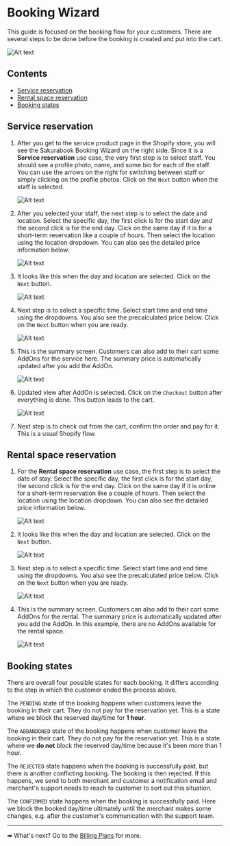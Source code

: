 # Booking Wizard

This guide is focused on the booking flow for your customers. There are several steps to be done before the booking is created and put into the cart.

![Alt text](../img/Screenshot%202022-09-01%20at%2011.28.15.png?raw=true "Sakurabook Wizard in Store")

## Contents

- [Service reservation](#service-reservation)
- [Rental space reservation](#rental-space-reservation)
- [Booking states](#booking-states)

## Service reservation

1. After you get to the service product page in the Shopify store, you will see the Sakurabook Booking Wizard on the right side. Since it is a **Service reservation** use case, the very first step is to select staff. You should see a profile photo, name, and some bio for each of the staff. You can use the arrows on the right for switching between staff or simply clicking on the profile photos. Click on the `Next` button when the staff is selected.

   ![Alt text](../img/Screenshot%202022-09-01%20at%2011.07.16.png?raw=true "Sakurabook Wizard Staff Selection")

2. After you selected your staff, the next step is to select the date and location. Select the specific day, the first click is for the start day and the second click is for the end day. Click on the same day if it is for a short-term reservation like a couple of hours. Then select the location using the location dropdown. You can also see the detailed price information below.

   ![Alt text](../img/Screenshot%202022-09-01%20at%2011.07.44.png?raw=true "Sakurabook Wizard Location and Date Selection")

3. It looks like this when the day and location are selected. Click on the `Next` button.

   ![Alt text](../img/Screenshot%202022-09-01%20at%2011.08.04.png?raw=true "Sakurabook Wizard Location and Date Selected")

4. Next step is to select a specific time. Select start time and end time using the dropdowns. You also see the precalculated price below. Click on the `Next` button when you are ready.

   ![Alt text](../img/Screenshot%202022-09-01%20at%2011.08.24.png?raw=true "Sakurabook Wizard Time Selection")

5. This is the summary screen. Customers can also add to their cart some AddOns for the service here. The summary price is automatically updated after you add the AddOn.

   ![Alt text](../img/Screenshot%202022-09-01%20at%2011.08.42.png?raw=true "Sakurabook Wizard Summary")

6. Updated view after AddOn is selected. Click on the `Checkout` button after everything is done. This button leads to the cart.

   ![Alt text](../img/Screenshot%202022-09-01%20at%2011.08.48.png?raw=true "Sakurabook Wizard Summary With AddOn")

7. Next step is to check out from the cart, confirm the order and pay for it. This is a usual Shopify flow.

## Rental space reservation

1. For the **Rental space reservation** use case, the first step is to select the date of stay. Select the specific day, the first click is for the start day, the second click is for the end day. Click on the same day if it is online for a short-term reservation like a couple of hours. Then select the location using the location dropdown. You can also see the detailed price information below.

   ![Alt text](../img/Screenshot%202022-09-01%20at%2011.00.35.png?raw=true "Sakurabook Wizard Date Selection")

2. It looks like this when the day and location are selected. Click on the `Next` button.

   ![Alt text](../img/Screenshot%202022-09-01%20at%2011.01.21.png?raw=true "Sakurabook Wizard Date Selected")

3. Next step is to select a specific time. Select start time and end time using the dropdowns. You also see the precalculated price below. Click on the `Next` button when you are ready.

   ![Alt text](../img/Screenshot%202022-09-01%20at%2011.02.10.png?raw=true "Sakurabook Wizard Time Selection")

4. This is the summary screen. Customers can also add to their cart some AddOns for the rental. The summary price is automatically updated after you add the AddOn. In this example, there are no AddOns available for the rental space.

   ![Alt text](../img/Screenshot%202022-09-01%20at%2011.03.12.png?raw=true "Sakurabook Wizard Summary")

## Booking states

There are overall four possible states for each booking. It differs according to the step in which the customer ended the process above.

The `PENDING` state of the booking happens when customers leave the booking in their cart. They do not pay for the reservation yet. This is a state where we block the reserved day/time for **1 hour**.

The `ABBANDONED` state of the booking happens when customer leave the booking in their cart. They do not pay for the reservation yet. This is a state where we **do not** block the reserved day/time because it's been more than 1 hour.

The `REJECTED` state happens when the booking is successfully paid, but there is another conflicting booking. The booking is then rejected. If this happens, we send to both merchant and customer a notification email and merchant's support needs to reach to customer to sort out this situation.

The `CONFIRMED` state happens when the booking is successfully paid. Here we block the booked day/time ultimately until the merchant makes some changes, e.g. after the customer's communication with the support team.

---

➡ What's next? Go to the [Billing Plans](./billing-plans.md) for more.
